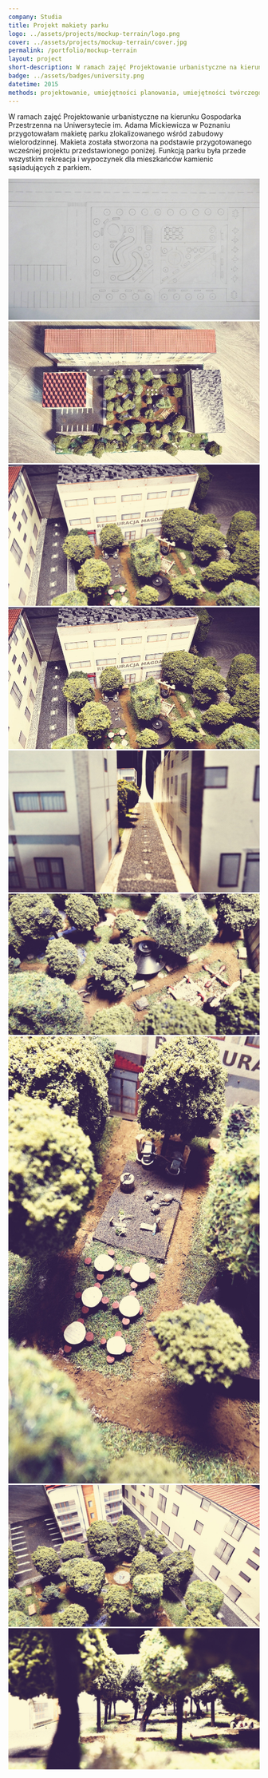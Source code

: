 ```yaml
---
company: Studia
title: Projekt makiety parku
logo: ../assets/projects/mockup-terrain/logo.png
cover: ../assets/projects/mockup-terrain/cover.jpg
permalink: /portfolio/mockup-terrain
layout: project
short-description: W ramach zajęć Projektowanie urbanistyczne na kierunku Gospodarka Przestrzenna na Uniwersytecie im. Adama Mickiewicza w&nbsp;Poznaniu przygotowałam makietę parku zlokalizowanego wśród zabudowy wielorodzinnej
badge: ../assets/badges/university.png
datetime: 2015
methods: projektowanie, umiejętności planowania, umiejętności twórczego rozwiązywania problemów, zdolności manualne, umiejętność organizacji własnej pracy
---
```


W ramach zajęć Projektowanie urbanistyczne na kierunku Gospodarka Przestrzenna na Uniwersytecie im. Adama Mickiewicza w&nbsp;Poznaniu przygotowałam makietę parku zlokalizowanego wśród zabudowy wielorodzinnej. Makieta została stworzona na podstawie przygotowanego wcześniej projektu przedstawionego poniżej. Funkcją parku była przede wszystkim rekreacja i&nbsp;wypoczynek dla mieszkańców kamienic sąsiadujących z&nbsp;parkiem.


<div class="project-image">
	<img src="../assets/projects/mockup-terrain/1.jpg" />
</div>
<div class="project-image">
	<img src="../assets/projects/mockup-terrain/2.jpg" />
</div>
<div class="project-image">
	<img src="../assets/projects/mockup-terrain/2-0.jpg" />
</div>
<div class="project-image">
	<img src="../assets/projects/mockup-terrain/3.jpg" />
</div>
<div class="project-image">
	<img src="../assets/projects/mockup-terrain/4.jpg" />
</div>
<div class="project-image">
	<img src="../assets/projects/mockup-terrain/5.jpg" />
</div>
<div class="project-image">
	<img src="../assets/projects/mockup-terrain/6.jpg" />
</div>
<div class="project-image">
	<img src="../assets/projects/mockup-terrain/7.jpg" />
</div>
<div class="project-image">
	<img src="../assets/projects/mockup-terrain/8.jpg" />
</div>
